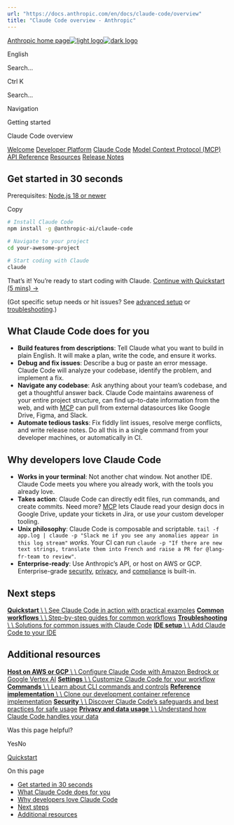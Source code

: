 ```yaml
---
url: "https://docs.anthropic.com/en/docs/claude-code/overview"
title: "Claude Code overview - Anthropic"
---
```


[Anthropic home page![light logo](https://mintlify.s3.us-west-1.amazonaws.com/anthropic/logo/light.svg)![dark logo](https://mintlify.s3.us-west-1.amazonaws.com/anthropic/logo/dark.svg)](https://docs.anthropic.com/)

English

Search...

Ctrl K

Search...

Navigation

Getting started

Claude Code overview

[Welcome](https://docs.anthropic.com/en/home) [Developer Platform](https://docs.anthropic.com/en/docs/intro) [Claude Code](https://docs.anthropic.com/en/docs/claude-code/overview) [Model Context Protocol (MCP)](https://docs.anthropic.com/en/docs/mcp) [API Reference](https://docs.anthropic.com/en/api/messages) [Resources](https://docs.anthropic.com/en/resources/overview) [Release Notes](https://docs.anthropic.com/en/release-notes/overview)

## [​](https://docs.anthropic.com/en/docs/claude-code/overview\#get-started-in-30-seconds)  Get started in 30 seconds

Prerequisites: [Node.js 18 or newer](https://nodejs.org/en/download/)

Copy

```bash
# Install Claude Code
npm install -g @anthropic-ai/claude-code

# Navigate to your project
cd your-awesome-project

# Start coding with Claude
claude

```

That’s it! You’re ready to start coding with Claude. [Continue with Quickstart (5 mins) →](https://docs.anthropic.com/en/docs/claude-code/quickstart)

(Got specific setup needs or hit issues? See [advanced setup](https://docs.anthropic.com/en/docs/claude-code/setup) or [troubleshooting](https://docs.anthropic.com/en/docs/claude-code/troubleshooting).)

## [​](https://docs.anthropic.com/en/docs/claude-code/overview\#what-claude-code-does-for-you)  What Claude Code does for you

- **Build features from descriptions**: Tell Claude what you want to build in plain English. It will make a plan, write the code, and ensure it works.
- **Debug and fix issues**: Describe a bug or paste an error message. Claude Code will analyze your codebase, identify the problem, and implement a fix.
- **Navigate any codebase**: Ask anything about your team’s codebase, and get a thoughtful answer back. Claude Code maintains awareness of your entire project structure, can find up-to-date information from the web, and with [MCP](https://docs.anthropic.com/en/docs/claude-code/mcp) can pull from external datasources like Google Drive, Figma, and Slack.
- **Automate tedious tasks**: Fix fiddly lint issues, resolve merge conflicts, and write release notes. Do all this in a single command from your developer machines, or automatically in CI.

## [​](https://docs.anthropic.com/en/docs/claude-code/overview\#why-developers-love-claude-code)  Why developers love Claude Code

- **Works in your terminal**: Not another chat window. Not another IDE. Claude Code meets you where you already work, with the tools you already love.
- **Takes action**: Claude Code can directly edit files, run commands, and create commits. Need more? [MCP](https://docs.anthropic.com/en/docs/claude-code/mcp) lets Claude read your design docs in Google Drive, update your tickets in Jira, or use _your_ custom developer tooling.
- **Unix philosophy**: Claude Code is composable and scriptable. `tail -f app.log | claude -p "Slack me if you see any anomalies appear in this log stream"` _works_. Your CI can run `claude -p "If there are new text strings, translate them into French and raise a PR for @lang-fr-team to review"`.
- **Enterprise-ready**: Use Anthropic’s API, or host on AWS or GCP. Enterprise-grade [security](https://docs.anthropic.com/en/docs/claude-code/security), [privacy](https://docs.anthropic.com/en/docs/claude-code/data-usage), and [compliance](https://trust.anthropic.com/) is built-in.

## [​](https://docs.anthropic.com/en/docs/claude-code/overview\#next-steps)  Next steps

[**Quickstart** \\
\\
See Claude Code in action with practical examples](https://docs.anthropic.com/en/docs/claude-code/quickstart) [**Common workflows** \\
\\
Step-by-step guides for common workflows](https://docs.anthropic.com/en/docs/claude-code/common-workflows) [**Troubleshooting** \\
\\
Solutions for common issues with Claude Code](https://docs.anthropic.com/en/docs/claude-code/troubleshooting) [**IDE setup** \\
\\
Add Claude Code to your IDE](https://docs.anthropic.com/en/docs/claude-code/ide-integrations)

## [​](https://docs.anthropic.com/en/docs/claude-code/overview\#additional-resources)  Additional resources

[**Host on AWS or GCP** \\
\\
Configure Claude Code with Amazon Bedrock or Google Vertex AI](https://docs.anthropic.com/en/docs/claude-code/third-party-integrations) [**Settings** \\
\\
Customize Claude Code for your workflow](https://docs.anthropic.com/en/docs/claude-code/settings) [**Commands** \\
\\
Learn about CLI commands and controls](https://docs.anthropic.com/en/docs/claude-code/cli-reference) [**Reference implementation** \\
\\
Clone our development container reference implementation](https://github.com/anthropics/claude-code/tree/main/.devcontainer) [**Security** \\
\\
Discover Claude Code’s safeguards and best practices for safe usage](https://docs.anthropic.com/en/docs/claude-code/security) [**Privacy and data usage** \\
\\
Understand how Claude Code handles your data](https://docs.anthropic.com/en/docs/claude-code/data-usage)

Was this page helpful?

YesNo

[Quickstart](https://docs.anthropic.com/en/docs/claude-code/quickstart)

On this page

- [Get started in 30 seconds](https://docs.anthropic.com/en/docs/claude-code/overview#get-started-in-30-seconds)
- [What Claude Code does for you](https://docs.anthropic.com/en/docs/claude-code/overview#what-claude-code-does-for-you)
- [Why developers love Claude Code](https://docs.anthropic.com/en/docs/claude-code/overview#why-developers-love-claude-code)
- [Next steps](https://docs.anthropic.com/en/docs/claude-code/overview#next-steps)
- [Additional resources](https://docs.anthropic.com/en/docs/claude-code/overview#additional-resources)